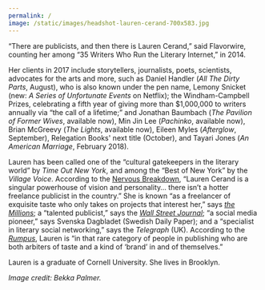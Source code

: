 ```yaml
---
permalink: /
image: /static/images/headshot-lauren-cerand-700x583.jpg
---
```



“There are publicists, and then there is Lauren Cerand,” said Flavorwire, counting her among “35 Writers Who Run the Literary Internet,” in 2014.

Her clients in 2017 include storytellers, journalists, poets, scientists, advocates for the arts and more, such as Daniel Handler (*All The Dirty Parts*, August), who is also known under the pen name, Lemony Snicket (new:&nbsp;*A Series of Unfortunate Events*&nbsp;on Netflix); the Windham-Campbell Prizes, celebrating a fifth year of giving more than $1,000,000 to writers annually via “the call of a lifetime;” and Jonathan Baumbach (*The Pavilion of Former Wives*, available now), Min Jin Lee (*Pachinko*, available now), Brian McGreevy (*The Lights*, available now), Eileen Myles (*Afterglow*, September), Relegation Books' next title (October), and Tayari Jones (*An American Marriage*, February 2018).

Lauren has been called one of the “cultural gatekeepers in the literary world” by *Time Out New York*, and among the “Best of New York” by the *Village Voice*. According to the [Nervous Breakdown](http://www.thenervousbreakdown.com/gfrangello/2011/05/new-directions-in-publishing-public-relations-representative-lauren-cerand/), “Lauren Cerand is a singular powerhouse of vision and personality… there isn’t a hotter freelance publicist in the country.” She is known “as a freelancer of exquisite taste who only takes on projects that interest her,” says *[the Millions](http://www.themillions.com/2012/04/adventures-in-self-publishing-dallas-hudgens-wake-up-were-here.html)*; a “talented publicist,” says the *[Wall Street Journal](http://www.wsj.com/articles/how-preparation-for-the-next-life-became-a-big-hit-for-tyrant-1421351378?tesla=y)*; “a social media pioneer,” says Svenska Dagbladet (Swedish Daily Paper); and a “specialist in literary social networking,” says the *Telegraph* (UK). According to the *[Rumpus](http://therumpus.net/2012/05/lit-link-round-up-16/)*, Lauren is “in that rare category of people in publishing who are both arbiters of taste and a kind of ‘brand’ in and of themselves.”

Lauren is a graduate of Cornell University. She lives in Brooklyn.

*Image credit: Bekka Palmer.*